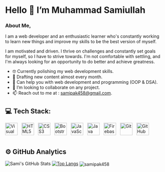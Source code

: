  #                                                     Hello 👋 I’m Muhammad Samiullah
 
### About Me,

I am a web developer and an enthusiastic learner who's constantly working to learn new things and improve my skills to be the best version of myself.

I am motivated and driven. I thrive on challenges and constantly set goals for myself, so I have to strive towards. I'm not comfortable with settling, and I'm always looking for an opportunity to do better and achieve greatness.

- :nerd_face: Currently polishing my web development skills.
- 🌱 Drafting new content almost every month.
- :speech_balloon: Can help you with web development and programming (OOP & DSA).
- 💞️ I’m looking to collaborate on any project.
- 📫 Reach out to me at : samipak458@gmail.com.


## 💻 Tech Stack:

<img align="left" alt="Visual Studio Code" width="40px" src="https://cdn.jsdelivr.net/gh/devicons/devicon/icons/vscode/vscode-original.svg" style="padding-right:10px;"/>
<img align="left" alt="HTML5" width="40px" src="https://cdn.jsdelivr.net/gh/devicons/devicon/icons/html5/html5-original.svg" style="padding-right:10px;" />
<img align="left" alt="CSS3" width="40px" src="https://cdn.jsdelivr.net/gh/devicons/devicon/icons/css3/css3-original.svg" style="padding-right:10px;" />
<img align="left" alt="Bootstrap" width="40px" src="https://cdn.jsdelivr.net/gh/devicons/devicon/icons/bootstrap/bootstrap-plain-wordmark.svg" style="padding-right:10px;"/>
<img align="left" alt="JavaScript" width="40px" src="https://cdn.jsdelivr.net/gh/devicons/devicon/icons/javascript/javascript-original.svg" style="padding-right:10px;"/>
<img align="left" alt="Java" width="40px" src="https://cdn.jsdelivr.net/gh/devicons/devicon/icons/java/java-original.svg" style="padding-right:10px;"/>
<img align="left" alt="Firebase" width="40px" src="https://cdn.jsdelivr.net/gh/devicons/devicon/icons/firebase/firebase-plain-wordmark.svg" style="padding-right:10px;"/>
<img align="left" alt="Git" width="40px" src="https://cdn.jsdelivr.net/gh/devicons/devicon/icons/git/git-original.svg" style="padding-right:10px;" />
<img align="left" alt="GitHub" width="40px" src="https://user-images.githubusercontent.com/3369400/139448065-39a229ba-4b06-434b-bc67-616e2ed80c8f.png" style="padding-right:10px;" />

<br><br><br>

## ⚙️ GitHub Analytics

![Sami's GitHub Stats](https://github-readme-stats.vercel.app/api?username=samipak458&show_icons=true&theme=dark)
[![Top Langs](https://github-readme-stats.vercel.app/api/top-langs/?username=samipak458&layout=compact&theme=dark)](https://github.com/samipak458/github-readme-stats)
<img align="center" src="https://github-readme-streak-stats.herokuapp.com/?user=samipak458&layout=compact&theme=dark" alt="samipak458"/>



<!---
samipak458/samipak458 is a ✨ special ✨ repository because its `README.md` (this file) appears on your GitHub profile.
You can click the Preview link to take a look at your changes.
--->
